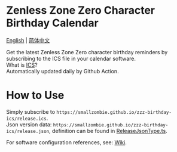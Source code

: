 # Zenless Zone Zero Character Birthday Calendar
[English](README.md) | [简体中文](README.zh-CN.md)

Get the latest Zenless Zone Zero character birthday reminders by subscribing to the ICS file in your calendar software.\
What is [ICS](https://en.wikipedia.org/wiki/ICalendar)?\
Automatically updated daily by Github Action.

# How to Use
Simply subscribe to `https://smallzombie.github.io/zzz-birthday-ics/release.ics`.\
Json version data: `https://smallzombie.github.io/zzz-birthday-ics/release.json`, definition can be found in [ReleaseJsonType.ts](src/type/ReleaseJsonType.ts).

For software configuration references, see: [Wiki](https://github.com/SmallZombie/genshin-birthday-ics/wiki).
